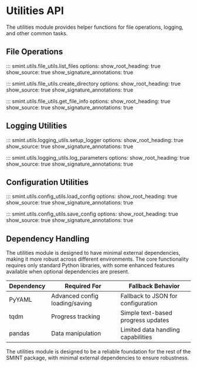 # Utilities API

The utilities module provides helper functions for file operations, logging, and other common tasks.

## File Operations

::: smint.utils.file_utils.list_files
    options:
      show_root_heading: true
      show_source: true
      show_signature_annotations: true

::: smint.utils.file_utils.create_directory
    options:
      show_root_heading: true
      show_source: true
      show_signature_annotations: true

::: smint.utils.file_utils.get_file_info
    options:
      show_root_heading: true
      show_source: true
      show_signature_annotations: true

## Logging Utilities

::: smint.utils.logging_utils.setup_logger
    options:
      show_root_heading: true
      show_source: true
      show_signature_annotations: true

::: smint.utils.logging_utils.log_parameters
    options:
      show_root_heading: true
      show_source: true
      show_signature_annotations: true

## Configuration Utilities

::: smint.utils.config_utils.load_config
    options:
      show_root_heading: true
      show_source: true
      show_signature_annotations: true

::: smint.utils.config_utils.save_config
    options:
      show_root_heading: true
      show_source: true
      show_signature_annotations: true

## Dependency Handling

The utilities module is designed to have minimal external dependencies, making it more robust across different environments. The core functionality requires only standard Python libraries, with some enhanced features available when optional dependencies are present.

| Dependency | Required For | Fallback Behavior |
| ---------- | ------------ | ----------------- |
| PyYAML | Advanced config loading/saving | Fallback to JSON for configuration |
| tqdm | Progress tracking | Simple text-based progress updates |
| pandas | Data manipulation | Limited data handling capabilities |

The utilities module is designed to be a reliable foundation for the rest of the SMINT package, with minimal external dependencies to ensure robustness.